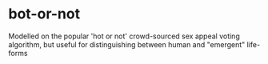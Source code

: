 bot-or-not
==========

Modelled on the popular 'hot or not' crowd-sourced sex appeal voting algorithm, but useful for distinguishing between human and "emergent" life-forms
